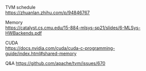 TVM schedule  
https://zhuanlan.zhihu.com/p/94846767

Memory   
https://catalyst.cs.cmu.edu/15-884-mlsys-sp21/slides/6-MLSys-HWBackends.pdf

CUDA  
https://docs.nvidia.com/cuda/cuda-c-programming-guide/index.html#shared-memory 

Q&A
https://github.com/apache/tvm/issues/670 